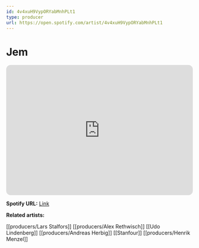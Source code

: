 ```yaml
---
id: 4v4xuH9VypORYabMnhPLt1
type: producer
url: https://open.spotify.com/artist/4v4xuH9VypORYabMnhPLt1
---
```

# Jem

<iframe style="border-radius:12px" src="https://open.spotify.com/embed/artist/4v4xuH9VypORYabMnhPLt1" width="100%" height="352" frameBorder="0" allowfullscreen="" allow="autoplay; clipboard-write; encrypted-media; fullscreen; picture-in-picture" loading="lazy"></iframe>

**Spotify URL:** [Link](https://open.spotify.com/artist/4v4xuH9VypORYabMnhPLt1)

**Related artists:**

[[producers/Lars Stalfors]]
[[producers/Alex Rethwisch]]
[[Udo Lindenberg]]
[[producers/Andreas Herbig]]
[[Stanfour]]
[[producers/Henrik Menzel]]
